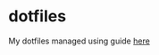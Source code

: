 # dotfiles

My dotfiles managed using guide [here](https://medium.com/toutsbrasil/how-to-manage-your-dotfiles-with-git-f7aeed8adf8b)
